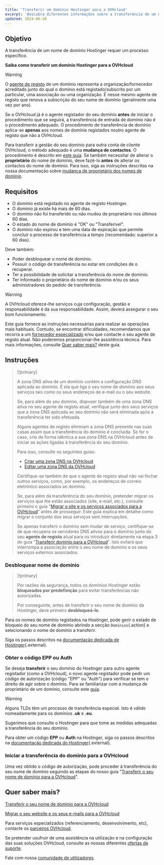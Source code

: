 ```yaml
---
title: 'Transferir um domínio Hostinger para a OVHcloud'
excerpt: 'Descubra diferentes informações sobre a transferência de um nome de domínio Hostinger para a OVHcloud'
updated: 2024-06-28
---
```


## Objetivo

A transferência de um nome de domínio Hostinger requer um processo específico.

**Saiba como transferir um domínio Hostinger para a OVHcloud**

> [!warning]
>
> O [agente de registo](/links/web/domains-what-is-registrar) de um domínio representa a organização/fornecedor acreditado junto do qual o domínio está registado/subscrito por um particular, uma associação ou uma organização. É nesse mesmo agente de registo que renova a subscrição do seu nome de domínio (geralmente uma vez por ano).
>
> Se a OVHcloud já é o agente registador do seu domínio **antes** de iniciar o procedimento que se seguirá, a transferência de entrada de domínio não é o procedimento adequado. O procedimento de transferência de domínio aplica-se **apenas** aos nomes de domínio registados noutro agente de registo que não a OVHcloud.
>
> Para transferir a gestão do seu domínio para outra conta de cliente OVHcloud, o método adequado é uma **mudança de contactos**. O procedimento é descrito em [este guia](/pages/account_and_service_management/account_information/managing_contacts).
> Se também necessitar de alterar o **proprietário** do nome de domínio, deve fazê-lo **antes** de alterar os contactos do nome de domínio. Para isso, siga as instruções descritas na nossa documentação sobre [mudança de proprietário dos nomes de domínio](/pages/web_cloud/domains/trade_domain).
>

## Requisitos

- O domínio está registado no agente de registo Hostinger.
- O domínio já existe há mais de 60 dias.
- O domínio não foi transferido ou não mudou de proprietário nos últimos 60 dias.
- O estado do nome de domínio é "OK" ou "Transferível".
- O domínio não expirou e tem uma data de expiração que permite concluir o processo de transferência a tempo (recomendado: superior a 60 dias).

Deve também:

- Poder desbloquear o nome de domínio.
- Possuir o código de transferência ou estar em condições de o recuperar.
- Ter a possibilidade de solicitar a transferência do nome de domínio.
- Ter informado o proprietário do nome de domínio e/ou os seus administradores do pedido de transferência.

> [!warning]
>
> A OVHcloud oferece-lhe serviços cuja configuração, gestão e responsabilidade é da sua responsabilidade. Assim, deverá assegurar o seu bom funcionamento.
>
> Este guia fornece as instruções necessárias para realizar as operações mais habituais. Contudo, se encontrar dificuldades, recomendamos que recorra a um [fornecedor especializado](/links/partner) e/ou que contacte o seu agente de registo atual. Não poderemos proporcionar-lhe assistência técnica. Para mais informações, consulte [Quer saber mais?](#go-further) deste guia.
>

## Instruções

> [!primary]
>
> A zona DNS ativa de um domínio contém a configuração DNS aplicada ao domínio. É ela que liga o seu nome de domínio aos seus serviços tais como os seus endereços de e-mail ou o seu website.
>
> Se, para além do seu domínio, dispuser também de uma zona DNS ativa no seu agente de registo atual, verifique junto dos seus serviços que a zona DNS aplicada ao seu domínio não será eliminada após a transferência ter sido efetuada.
>
> Alguns agentes de registo eliminam a zona DNS presente nas suas casas assim que a transferência do domínio é concluída. Se for o caso, crie de forma idêntica a sua zona DNS na OVHcloud antes de iniciar as ações ligadas à transferência do seu domínio.
>
> Para isso, consulte os seguintes guias:
>
> - [Criar uma zona DNS na OVHcloud](/pages/web_cloud/domains/dns_zone_create)
> - [Editar uma zona DNS da OVHcloud](/pages/web_cloud/domains/dns_zone_edit)
>
> Certifique-se também de que o agente de registo atual não vai fechar outros serviços, como, por exemplo, os endereços de correio eletrónico associados ao domínio.
>
> Se, para além da transferência do seu domínio, pretender migrar os serviços que lhe estão associados (site, e-mail, etc.), consulte primeiro o guia "[Migrar o site e os serviços associados para a OVHcloud](/pages/web_cloud/web_hosting/hosting_migrating_to_ovh)" antes de prosseguir.
> Este guia explica em detalhe como migrar o conjunto dos seus serviços sem interrupções.
>
> Se apenas transferir o domínio sem mudar de serviço, certifique-se de que recupera os servidores DNS ativos para o domínio junto do seu **agente de registo** atual para os introduzir diretamente na etapa 3 do guia "[Transferir domínio para a OVHcloud](/pages/web_cloud/domains/transfer_incoming_generic_domain)".
> Isto evitará que interrompa a associação entre o seu nome de domínio e os seus serviços externos associados.
>

### Desbloquear nome de domínio

> [!primary]
>
> Por razões de segurança, todos os domínios Hostinger estão **bloqueados por predefinição** para evitar transferências não autorizadas.
>
> Por conseguinte, antes de transferir o seu nome de domínio da Hostinger, deve primeiro **desbloqueá-lo**.
> 

Para os nomes de domínio registados na Hostinger, pode gerir o estado de bloqueio do seu nome de domínio abrindo a secção `Domínios`{.action} e selecionando o nome de domínio a transferir.

Siga os passos descritos na [documentação dedicada de Hostinger](https://support.hostinger.com/pt/articles/4791444-como-bloquear-ou-desbloquear-a-transferencia-de-um-dominio){.external}.

### Obter o código EPP ou Auth

Se deseja **transferir** o seu domínio do Hostinger para outro agente registador (como a OVHcloud), o novo agente registador pode pedir um código de autorização (código "EPP" ou "Auth") para verificar se tem o direito de agir sobre o domínio.
Para se familiarizar com a mudança de proprietário de um domínio, consulte este [guia](/pages/web_cloud/domains/trade_domain).

> [!warning]
>
> Alguns TLDs têm um processo de transferência especial. Isto é válido nomeadamente para os domínios **.uk** e **.eu**.
>
> Sugerimos que consulte o Hostinger para que tome as medidas adequadas à transferência do seu domínio.
> 

Para obter um código **EPP** ou **Auth** na Hostinger, siga os passos descritos na [documentação dedicada do Hostinger](https://support.hostinger.com/pt/articles/1583203-como-obter-o-codigo-epp-ou-de-autenticacao-para-transferencia-de-dominio-na-hostinger){.external}.

### Iniciar a transferência do domínio para a OVHcloud

Uma vez obtido o código de autorização, pode proceder à transferência do seu nome de domínio seguindo as etapas do nosso guia "[Transferir o seu nome de domínio para a OVHcloud](/pages/web_cloud/domains/transfer_incoming_generic_domain)".

## Quer saber mais? <a name="go-further"></a>

[Transferir o seu nome de domínio para a OVHcloud](/pages/web_cloud/domains/transfer_incoming_generic_domain)

[Migrar o seu website e os seus e-mails para a OVHcloud](/pages/web_cloud/web_hosting/hosting_migrating_to_ovh)

Para serviços especializados (referenciamento, desenvolvimento, etc), contacte os [parceiros OVHcloud](/links/partner).

Se pretender usufruir de uma assistência na utilização e na configuração das suas soluções OVHcloud, consulte as nossas diferentes [ofertas de suporte](/links/support).

Fale com nossa [comunidade de utilizadores](/links/community).